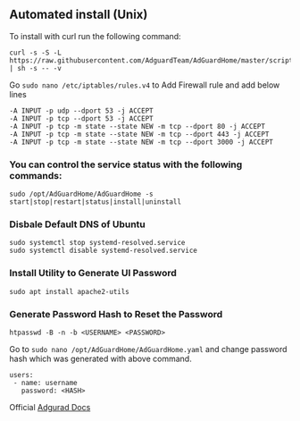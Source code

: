 ## Automated install (Unix)
To install with curl run the following command:
```
curl -s -S -L https://raw.githubusercontent.com/AdguardTeam/AdGuardHome/master/scripts/install.sh | sh -s -- -v
```

Go `sudo nano /etc/iptables/rules.v4` to Add Firewall rule and add below lines
```
-A INPUT -p udp --dport 53 -j ACCEPT
-A INPUT -p tcp --dport 53 -j ACCEPT
-A INPUT -p tcp -m state --state NEW -m tcp --dport 80 -j ACCEPT
-A INPUT -p tcp -m state --state NEW -m tcp --dport 443 -j ACCEPT
-A INPUT -p tcp -m state --state NEW -m tcp --dport 3000 -j ACCEPT
```

### You can control the service status with the following commands:
```
sudo /opt/AdGuardHome/AdGuardHome -s start|stop|restart|status|install|uninstall
```

### Disbale Default DNS of Ubuntu
```
sudo systemctl stop systemd-resolved.service
sudo systemctl disable systemd-resolved.service
```

### Install Utility to Generate UI Password
```
sudo apt install apache2-utils
```

### Generate Password Hash to Reset the Password
```
htpasswd -B -n -b <USERNAME> <PASSWORD>
```
Go to `sudo nano /opt/AdGuardHome/AdGuardHome.yaml` and change password hash which was generated with above command.
```
users:
 - name: username
   password: <HASH>
```


Official [Adgurad Docs](https://github.com/AdguardTeam/AdGuardHome)

